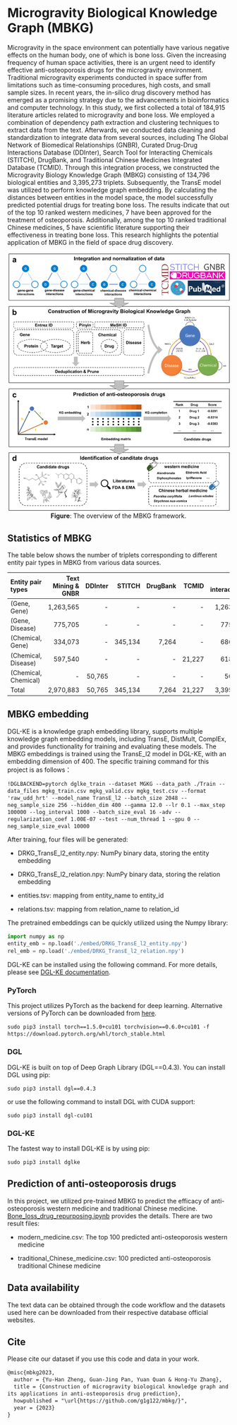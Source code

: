 # Microgravity Biological Knowledge Graph (MBKG)

Microgravity in the space environment can potentially have various negative effects on the human body, one of which is bone loss. Given the increasing frequency of human space activities, there is an urgent need to identify effective anti-osteoporosis drugs for the microgravity environment. Traditional microgravity experiments conducted in space suffer from limitations such as time-consuming procedures, high costs, and small sample sizes. In recent years, the in-silico drug discovery method has emerged as a promising strategy due to the advancements in bioinformatics and computer technology. In this study, we first collected a total of 184,915 literature articles related to microgravity and bone loss. We employed a combination of dependency path extraction and clustering techniques to extract data from the text. Afterwards, we conducted data cleaning and standardization to integrate data from several sources, including The Global Network of Biomedical Relationships (GNBR), Curated Drug-Drug Interactions Database (DDInter), Search Tool for Interacting Chemicals (STITCH), DrugBank, and Traditional Chinese Medicines Integrated Database (TCMID). Through this integration process, we constructed the Microgravity Biology Knowledge Graph (MBKG) consisting of 134,796 biological entities and 3,395,273 triplets. Subsequently, the TransE model was utilized to perform knowledge graph embedding. By calculating the distances between entities in the model space, the model successfully predicted potential drugs for treating bone loss. The results indicate that out of the top 10 ranked western medicines, 7 have been approved for the treatment of osteoporosis. Additionally, among the top 10 ranked traditional Chinese medicines, 5 have scientific literature supporting their effectiveness in treating bone loss. This research highlights the potential application of MBKG in the field of space drug discovery.

<p align="center">
  <img src="framework.jpg" alt="Framework of MBKG" width="600">
  <br>
  <b>Figure</b>: The overview of the MBKG framework.
</p>




## Statistics of MBKG
The table below shows the number of triplets corresponding to different entity pair types in MBKG from various data sources.

| Entity pair types  | Text Mining & GNBR | DDInter | STITCH | DrugBank | TCMID | Total interactions |
|:-----------------------------------------------|-----------:|-------:|---------:|--------:|-------:|-------------------:|
| \(Gene, Gene\)                    | 1,263,565 | \- | \- | \- | \- | 1,263,565  |
| \(Gene, Disease\)      | 775,705 | \- |      \- | \-      |     \- | 775,705     |
| \(Chemical, Gene\)         | 334,073 | \- | 345,134 | 7,264 | \-     | 686,471       |
| \(Chemical, Disease\)   | 597,540 | \-     | \-       | \-      | 21,227 | 618,767        |
| \(Chemical, Chemical\) | \-   | 50,765 | \-   | \-      | \-     | 50,765      |
| Total                                 | 2,970,883 | 50,765 | 345,134 |    7,264 | 21,227 | 3,395,273   |

## MBKG embedding

DGL-KE is a knowledge graph embedding library, supports multiple knowledge graph embedding models, including TransE, DistMult, ComplEx, and provides functionality for training and evaluating these models. The MBKG embeddings is trained using the TransE_l2 model in DGL-KE, with an embedding dimension of 400. The specific training command for this project is as follows：

~~~
!DGLBACKEND=pytorch dglke_train --dataset MGKG --data_path ./Train --data_files mgkg_train.csv mgkg_valid.csv mgkg_test.csv --format 'raw_udd_hrt' --model_name TransE_l2 --batch_size 2048 --neg_sample_size 256 --hidden_dim 400 --gamma 12.0 --lr 0.1 --max_step 100000 --log_interval 1000 --batch_size_eval 16 -adv --regularization_coef 1.00E-07 --test --num_thread 1 --gpu 0 --neg_sample_size_eval 10000
~~~

After training, four files will be generated:

* DRKG\_TransE\_l2\_entity.npy: NumPy binary data, storing the entity embedding

* DRKG\_TransE\_l2\_relation.npy: NumPy binary data, storing the relation embedding

* entities.tsv: mapping from entity\_name to entity\_id

* relations.tsv: mapping from relation\_name to relation\_id

The pretrained embeddings can be quickly utilized using the Numpy library:

~~~python
import numpy as np
entity_emb = np.load('./embed/DRKG_TransE_l2_entity.npy')
rel_emb = np.load('./embed/DRKG_TransE_l2_relation.npy')
~~~

DGL-KE can be installed using the following command. For more details, please see [DGL-KE documentation](https://dglke.dgl.ai/doc/install.html).

### PyTorch

This project utilizes PyTorch as the backend for deep learning. Alternative versions of PyTorch can be downloaded from [here](https://pytorch.org/).

~~~
sudo pip3 install torch==1.5.0+cu101 torchvision==0.6.0+cu101 -f https://download.pytorch.org/whl/torch_stable.html
~~~

### DGL

DGL-KE is built on top of Deep Graph Library (DGL==0.4.3). You can install DGL using pip:

~~~
sudo pip3 install dgl==0.4.3
~~~

or use the following command to install DGL with CUDA support:

~~~
sudo pip3 install dgl-cu101
~~~

### DGL-KE

 The fastest way to install DGL-KE is by using pip:

~~~
sudo pip3 install dglke
~~~

## Prediction of anti-osteoporosis drugs

In this project, we utilized pre-trained MBKG to predict the efficacy of anti-osteoporosis western medicine and traditional Chinese medicine. [Bone_loss_drug_repurposing.ipynb](./code/Predict/Bone_loss_drug_repurposing.ipynb) provides the details. There are two result files:

* modern_medicine.csv: The top 100 predicted anti-osteoporosis western medicine

* traditional_Chinese_medicine.csv:  100 predicted anti-osteoporosis traditional Chinese medicine

## Data availability

The text data can be obtained through the code workflow and the datasets used here can be downloaded from their respective database official websites.

## Cite

Please cite our dataset if you use this code and data in your work.

```
@misc{mbkg2023,
  author = {Yu-Han Zheng, Guan-Jing Pan, Yuan Quan & Hong-Yu Zhang},
  title = {Construction of microgravity biological knowledge graph and its applications in anti-osteoporosis drug prediction},
  howpublished = "\url{https://github.com/g1g122/mbkg/}",
  year = {2023}
}
```
